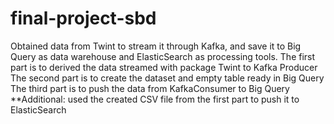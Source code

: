 # final-project-sbd
Obtained data from Twint to stream it through Kafka, and save it to Big Query as data warehouse and ElasticSearch as processing tools.
The first part is to derived the data streamed with package Twint to Kafka Producer
The second part is to create the dataset and empty table ready in Big Query
The third part is to push the data from KafkaConsumer to Big Query
**Additional: used the created CSV file from the first part to push it to ElasticSearch
